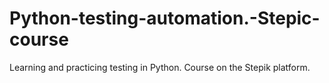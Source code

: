 # Python-testing-automation.-Stepic-course
Learning and practicing testing in Python. Course on the Stepik platform.
